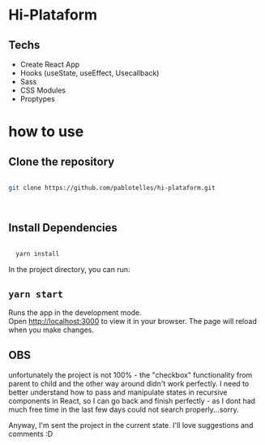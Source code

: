 # Hi-Plataform

## Techs
- Create React App
- Hooks (useState, useEffect, Usecallback)
- Sass
- CSS Modules
- Proptypes

# how to use
## Clone the repository

```sh
 
git clone https://github.com/pablotelles/hi-plataform.git

 
```

## Install Dependencies
```sh
   
  yarn install

```
In the project directory, you can run:

## `yarn start`

Runs the app in the development mode.\
Open [http://localhost:3000](http://localhost:3000) to view it in your browser.
The page will reload when you make changes.

## OBS
unfortunately the project is not 100% - the "checkbox" functionality from parent to child and the other way around didn't work perfectly.
I need to better understand how to pass and manipulate states in recursive components in React, so I can go back and finish perfectly - as I dont had much free time in the last few days could not search properly...sorry.

Anyway, I'm sent the project in the current state. I'll love suggestions and comments :D

